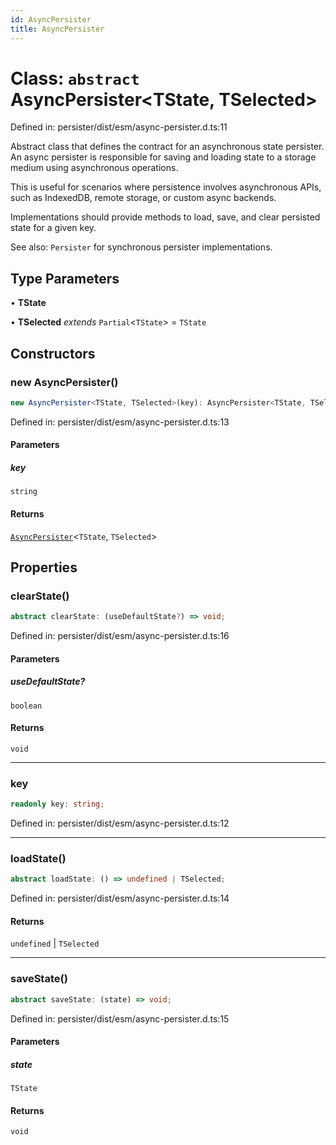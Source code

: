 ```yaml
---
id: AsyncPersister
title: AsyncPersister
---
```


<!-- DO NOT EDIT: this page is autogenerated from the type comments -->

# Class: `abstract` AsyncPersister\<TState, TSelected\>

Defined in: persister/dist/esm/async-persister.d.ts:11

Abstract class that defines the contract for an asynchronous state persister.
An async persister is responsible for saving and loading state to a storage medium using asynchronous operations.

This is useful for scenarios where persistence involves asynchronous APIs, such as IndexedDB, remote storage, or custom async backends.

Implementations should provide methods to load, save, and clear persisted state for a given key.

See also: `Persister` for synchronous persister implementations.

## Type Parameters

• **TState**

• **TSelected** *extends* `Partial`\<`TState`\> = `TState`

## Constructors

### new AsyncPersister()

```ts
new AsyncPersister<TState, TSelected>(key): AsyncPersister<TState, TSelected>
```

Defined in: persister/dist/esm/async-persister.d.ts:13

#### Parameters

##### key

`string`

#### Returns

[`AsyncPersister`](../asyncpersister.md)\<`TState`, `TSelected`\>

## Properties

### clearState()

```ts
abstract clearState: (useDefaultState?) => void;
```

Defined in: persister/dist/esm/async-persister.d.ts:16

#### Parameters

##### useDefaultState?

`boolean`

#### Returns

`void`

***

### key

```ts
readonly key: string;
```

Defined in: persister/dist/esm/async-persister.d.ts:12

***

### loadState()

```ts
abstract loadState: () => undefined | TSelected;
```

Defined in: persister/dist/esm/async-persister.d.ts:14

#### Returns

`undefined` \| `TSelected`

***

### saveState()

```ts
abstract saveState: (state) => void;
```

Defined in: persister/dist/esm/async-persister.d.ts:15

#### Parameters

##### state

`TState`

#### Returns

`void`
